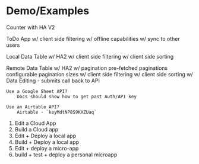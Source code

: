 # Demo/Examples

Counter with HA V2

ToDo App
    w/ client side filtering
    w/ offline capabilities
    w/ sync to other users

Local Data Table w/ HA2
    w/ client side filtering
    w/ client side sorting

Remote Data Table w/ HA2
    w/ pagination
        pre-fetched paginations
        configurable pagination sizes
    w/ client side filtering
    w/ client side sorting
    w/ Data Editing - submits call back to API

    Use a Google Sheet API?
        Docs should show how to get past Auth/API key

    Use an Airtable API?
        Airtable - `keyMdtNP8S9KXZUaq`

1. Edit a Cloud App
1. Build a Cloud app
1. Edit + Deploy a local app
1. Build + Deploy a local app
1. Edit + deploy a micro-app
1. build + test + deploy a personal microapp